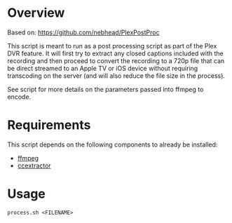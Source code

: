 # Overview

Based on: https://github.com/nebhead/PlexPostProc

This script is meant to run as a post processing script as part of the Plex DVR
feature. It will first try to extract any closed captions included with the
recording and then proceed to convert the recording to a 720p file that can be
direct streamed to an Apple TV or iOS device without requiring transcoding on
the server (and will also reduce the file size in the process). 

See script for more details on the parameters passed into ffmpeg to encode.

# Requirements

This script depends on the following components to already be installed:

- [ffmpeg][]
- [ccextractor][]

[ffmpeg]: https://ffmpeg.org 
[ccextractor]: https://www.ccextractor.org

# Usage

    process.sh <FILENAME>


